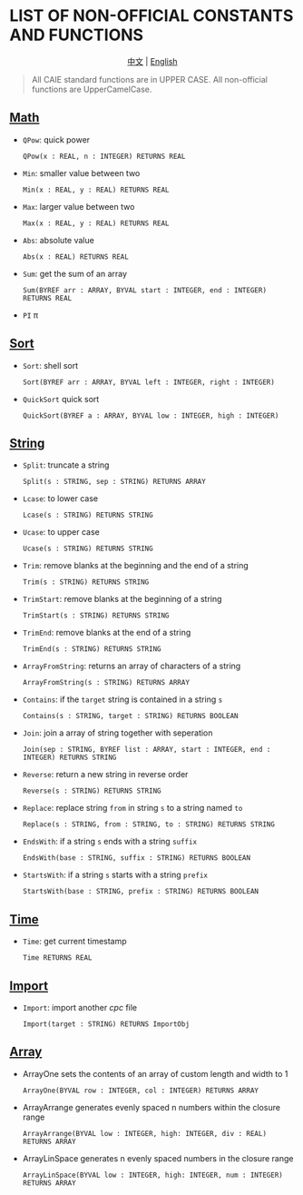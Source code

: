 # LIST OF NON-OFFICIAL CONSTANTS AND FUNCTIONS

<p align="center">
<a href="./README_zh.md">中文</a> | <a href="./README.md">English</a>
</p>

> All CAIE standard functions are in UPPER CASE.
> All non-official functions are UpperCamelCase.

## [Math](./math.cpc)
* `QPow`: quick power
    ```
    QPow(x : REAL, n : INTEGER) RETURNS REAL
    ```
* `Min`: smaller value between two
    ```
    Min(x : REAL, y : REAL) RETURNS REAL
    ```
* `Max`: larger value between two
    ```
    Max(x : REAL, y : REAL) RETURNS REAL
    ```
* `Abs`: absolute value
    ```
    Abs(x : REAL) RETURNS REAL
    ```
* `Sum`: get the sum of an array
    ```
    Sum(BYREF arr : ARRAY, BYVAL start : INTEGER, end : INTEGER) RETURNS REAL
    ```
* `PI` π

## [Sort](./sort.cpc)
* `Sort`: shell sort
    ```
    Sort(BYREF arr : ARRAY, BYVAL left : INTEGER, right : INTEGER)
    ```
* `QuickSort` quick sort
    ```
    QuickSort(BYREF a : ARRAY, BYVAL low : INTEGER, high : INTEGER)
    ```

## [String](./string.cpc)
* `Split`: truncate a string
    ```
    Split(s : STRING, sep : STRING) RETURNS ARRAY
    ```
* `Lcase`: to lower case
    ```
    Lcase(s : STRING) RETURNS STRING
    ```
* `Ucase`: to upper case
    ```
    Ucase(s : STRING) RETURNS STRING
    ```
* `Trim`: remove blanks at the beginning and the end of a string
    ```
    Trim(s : STRING) RETURNS STRING
    ```
* `TrimStart`: remove blanks at the beginning of a string
    ```
    TrimStart(s : STRING) RETURNS STRING
    ```
* `TrimEnd`: remove blanks at the end of a string
    ```
    TrimEnd(s : STRING) RETURNS STRING
    ```
* `ArrayFromString`: returns an array of characters of a string
    ```
    ArrayFromString(s : STRING) RETURNS ARRAY
    ```
* `Contains`: if the `target` string is contained in a string `s`
    ```
    Contains(s : STRING, target : STRING) RETURNS BOOLEAN
    ```
* `Join`: join a array of string together with seperation
    ```
    Join(sep : STRING, BYREF list : ARRAY, start : INTEGER, end : INTEGER) RETURNS STRING
    ```
* `Reverse`: return a new string in reverse order
    ```
    Reverse(s : STRING) RETURNS STRING
    ```
* `Replace`: replace string `from` in string `s` to a string named `to`
    ```
    Replace(s : STRING, from : STRING, to : STRING) RETURNS STRING
    ```
* `EndsWith`: if a string `s` ends with a string `suffix`
    ```
    EndsWith(base : STRING, suffix : STRING) RETURNS BOOLEAN
    ```
* `StartsWith`: if a string `s` starts with a string `prefix`
    ```
    StartsWith(base : STRING, prefix : STRING) RETURNS BOOLEAN
    ```

## [Time](./time.cpc)
* `Time`: get current timestamp
    ```
    Time RETURNS REAL
    ```

## [Import](./import.cpc)
* `Import`: import another *cpc* file
    ```
    Import(target : STRING) RETURNS ImportObj
    ```

## [Array](./array.cpc)
* ArrayOne sets the contents of an array of custom length and width to 1
    ```
    ArrayOne(BYVAL row : INTEGER, col : INTEGER) RETURNS ARRAY
    ```

* ArrayArrange generates evenly spaced n numbers within the closure range
    ```
    ArrayArrange(BYVAL low : INTEGER, high: INTEGER, div : REAL) RETURNS ARRAY
    ```

* ArrayLinSpace generates n evenly spaced numbers in the closure range
    ```
    ArrayLinSpace(BYVAL low : INTEGER, high: INTEGER, num : INTEGER) RETURNS ARRAY
    ```
